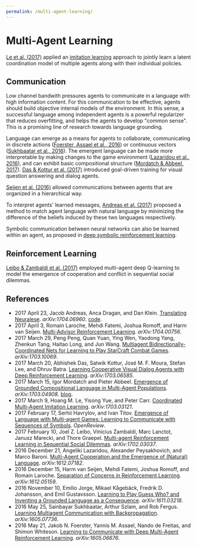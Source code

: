 ```yaml
---
permalink: /multi-agent-learning/
---
```

# Multi-Agent Learning

[Le et al. (2017)](https://arxiv.org/abs/1703.03121) applied an [imitation learning](http://realai.org/imitation-learning/) approach to jointly learn a latent coordination model of multiple agents along with their individual policies.

## Communication

Low channel bandwith pressures agents to communicate in a language with high information content. For this communication to be effective, agents should build objective internal models of the environment. In this sense, a successful language among independent agents is a powerful regularizer that reduces overfitting, and helps the agents to develop "common sense". This is a promising line of research towards language grounding.

Language can emerge as a means for agents to collaborate, communicating in discrete actions ([Foerster, Assael et al., 2016](https://arxiv.org/abs/1605.06676)) or continuous vectors ([Sukhbaatar et al., 2016](https://arxiv.org/abs/1605.07736)). The emergent language can be made more interpretable by making changes to the game environment ([Lazaridou et al., 2016](https://arxiv.org/abs/1612.07182)), and can exhibit basic compositional structure ([Mordatch & Abbeel, 2017](https://arxiv.org/abs/1703.04908)). [Das & Kottur et al. (2017)](https://arxiv.org/abs/1703.06585) introduced goal-driven training for visual question answering and dialog agents.

[Seijen et al. (2016)](https://arxiv.org/abs/1612.05159) allowed communications between agents that are organized in a hierarchical way.

To interpret agents' learned messages, [Andreas et al. (2017)](https://arxiv.org/abs/1704.06960) proposed a method to match agent language with natural language by minimizing the difference of the beliefs induced by these two languages respectively.

Symbolic communication between neural networks can also be learned within an agent, as proposed in [deep symbolic reinforcement learning](https://arxiv.org/abs/1609.05518).

## Reinforcement Learning

[Leibo & Zambaldi et al. (2017)](https://arxiv.org/abs/1702.03037) employed multi-agent deep Q-learning to model the emergence of cooperation and conflict in sequential social dilemmas.

## References

* 2017 April 23, Jacob Andreas, Anca Dragan, and Dan Klein. [Translating Neuralese](https://arxiv.org/abs/1704.06960). *arXiv:1704.06960*. [code](https://github.com/jacobandreas/neuralese).
* 2017 April 3, Romain Laroche, Mehdi Fatemi, Joshua Romoff, and Harm van Seijen. [Multi-Advisor Reinforcement Learning](https://arxiv.org/abs/1704.00756). *arXiv:1704.00756*.
* 2017 March 29, Peng Peng, Quan Yuan, Ying Wen, Yaodong Yang, Zhenkun Tang, Haitao Long, and Jun Wang. [Multiagent Bidirectionally-Coordinated Nets for Learning to Play StarCraft Combat Games](https://arxiv.org/abs/1703.10069). *arXiv:1703.10069*.
* 2017 March 20, Abhishek Das, Satwik Kottur, José M. F. Moura, Stefan Lee, and Dhruv Batra. [Learning Cooperative Visual Dialog Agents with Deep Reinforcement Learning](https://arxiv.org/abs/1703.06585). *arXiv:1703.06585*.
* 2017 March 15, Igor Mordatch and Pieter Abbeel. [Emergence of Grounded Compositional Language in Multi-Agent Populations](https://arxiv.org/abs/1703.04908). *arXiv:1703.04908*. [blog](https://openai.com/blog/learning-to-communicate/).
* 2017 March 9, Hoang M. Le, Yisong Yue, and Peter Carr. [Coordinated Multi-Agent Imitation Learning](https://arxiv.org/abs/1703.03121). *arXiv:1703.03121*.
* 2017 February 17, Serhii Havrylov, and Ivan Titov. [Emergence of Language with Multi-agent Games: Learning to Communicate with Sequences of Symbols](https://openreview.net/forum?id=SkaxnKEYg). *OpenReview*.
* 2017 February 10, Joel Z. Leibo, Vinicius Zambaldi, Marc Lanctot, Janusz Marecki, and Thore Graepel. [Multi-agent Reinforcement Learning in Sequential Social Dilemmas](https://arxiv.org/abs/1702.03037). *arXiv:1702.03037*.
* 2016 December 21, Angeliki Lazaridou, Alexander Peysakhovich, and Marco Baroni. [Multi-Agent Cooperation and the Emergence of (Natural) Language](https://arxiv.org/abs/1612.07182). *arXiv:1612.07182*.
* 2016 December 15, Harm van Seijen, Mehdi Fatemi, Joshua Romoff, and Romain Laroche. [Separation of Concerns in Reinforcement Learning](https://arxiv.org/abs/1612.05159). *arXiv:1612.05159*.
* 2016 November 10, Emilio Jorge, Mikael Kågebäck, Fredrik D. Johansson, and Emil Gustavsson. [Learning to Play Guess Who? and Inventing a Grounded Language as a Consequence](https://arxiv.org/abs/1611.03218). *arXiv:1611.03218*.
* 2016 May 25, Sainbayar Sukhbaatar, Arthur Szlam, and Rob Fergus. [Learning Multiagent Communication with Backpropagation](https://arxiv.org/abs/1605.07736). *arXiv:1605.07736*.
* 2016 May 21, Jakob N. Foerster, Yannis M. Assael, Nando de Freitas, and Shimon Whiteson. [Learning to Communicate with Deep Multi-Agent Reinforcement Learning](https://arxiv.org/abs/1605.06676). *arXiv:1605.06676*.
